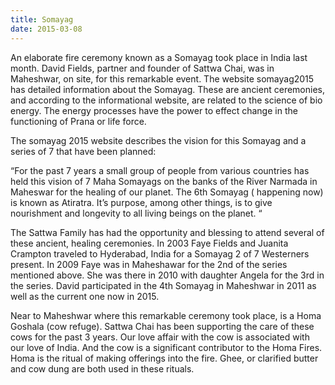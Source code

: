 ```yaml
---
title: Somayag
date: 2015-03-08
---
```



An elaborate fire ceremony known as a Somayag took place in India last month.  David Fields, partner and founder of Sattwa Chai, was in Maheshwar, on site, for this remarkable event. The website somayag2015 has detailed information about the Somayag.  These are ancient ceremonies, and according to the informational website, are related to the science of bio energy.  The energy processes have the power to effect change in the functioning of Prana or life force.   

The somayag 2015 website describes the vision for this Somayag and a series of 7 that have been planned:

“For the past 7 years a small group of people from various countries has held this vision of 7 Maha Somayags on the banks of the River Narmada in Maheswar for the healing of our planet.
The 6th Somayag ( happening now) is known as Atiratra.  It’s purpose, among other things, is to give nourishment and longevity to all living beings on the planet. “

The Sattwa Family has had the opportunity and blessing to attend several of these ancient, healing ceremonies.  In 2003 Faye Fields and Juanita Crampton traveled to Hyderabad, India for a Somayag 2 of 7 Westerners present.  In 2009 Faye was in Maheshawar for the 2nd of the series mentioned above.  She was there in 2010 with daughter Angela for the 3rd in the series.  David participated in the 4th Somayag in Maheshwar in 2011 as well as the current one now in 2015.   

Near to Maheshwar where this remarkable ceremony took place, is a Homa Goshala (cow refuge).  Sattwa Chai has been supporting the care of these cows for the past 3 years.    Our love affair with the cow is associated with our love of India.  And the cow is a significant contributor to the Homa Fires. Homa is the ritual of making offerings into the fire.   Ghee, or clarified butter and cow dung are both used in these rituals. 
